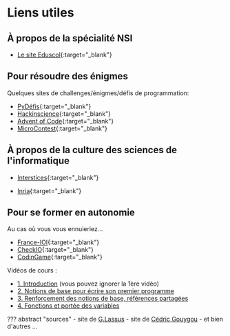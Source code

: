 # Liens utiles

## À propos de la spécialité NSI

- [Le site Eduscol](https://eduscol.education.fr/2068/programmes-et-ressources-en-numerique-et-sciences-informatiques-voie-g){:target="_blank"} 

## Pour résoudre des énigmes

Quelques sites de challenges/énigmes/défis de programmation:

- [PyDéfis](https://pydefis.callicode.fr/){:target="_blank"} 
- [Hackinscience](https://www.hackinscience.org/){:target="_blank"}
- [Advent of Code](https://adventofcode.com/){:target="_blank"} 
- [MicroContest](http://www.microcontest.com/){:target="_blank"} 


## À propos de la culture des sciences de l'informatique

- [Interstices](https://interstices.info/){:target="_blank"} 

- [Inria](https://www.inria.fr/fr){:target="_blank"} 


## Pour se former en autonomie

Au cas où vous vous ennuieriez...

- [France-IOI](http://www.france-ioi.org/){:target="_blank"} 
- [CheckIO](https://checkio.org/){:target="_blank"} 
- [CodinGame](https://www.codingame.com/start){:target="_blank"}  


Vidéos de cours :  

- [1. Introduction](https://www.youtube.com/playlist?list=PL2CXLryTKuwwoPO9s_fd5a4eRoWgHhrKT) (vous pouvez ignorer la 1ère vidéo)
- [2. Notions de base pour écrire son premier programme](https://www.youtube.com/playlist?list=PL2CXLryTKuwwlCGfgpApOTmMn7_dbtwWa)
- [3. Renforcement des notions de base, références partagées](https://www.youtube.com/playlist?list=PL2CXLryTKuwyOT6o3EEHL2ZUJS70o_NbT)
- [4. Fonctions et portée des variables](https://www.youtube.com/playlist?list=PL2CXLryTKuwwhivE1UO4Jg5DhU-ALAoXc)

??? abstract "sources"
	- site de [G.Lassus](https://glassus.github.io/premiere_nsi/)
    - site de [Cédric Gouygou](https://cgouygou.github.io/1NSI/)
	- et bien d'autres ...
